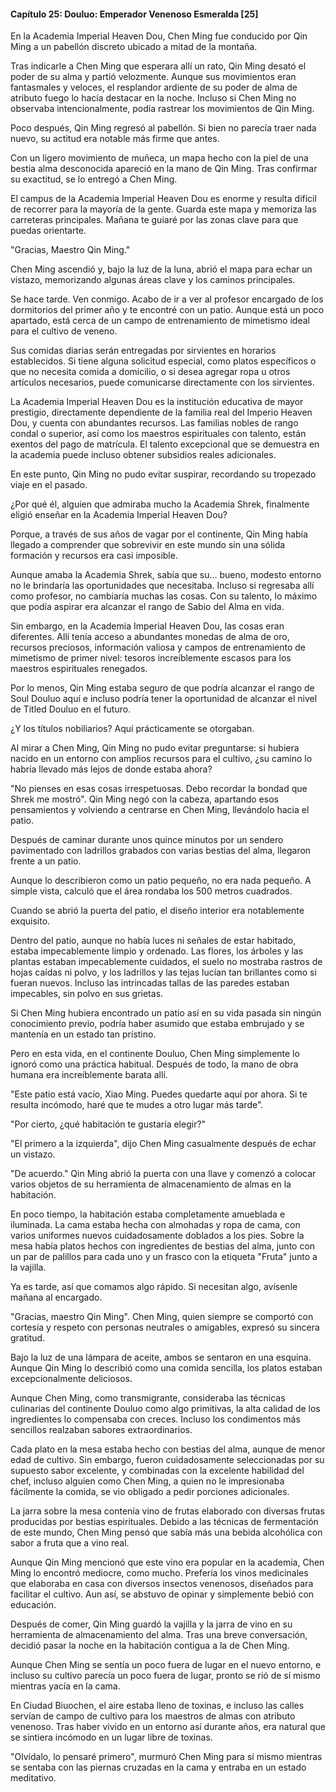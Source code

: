 
#### Capítulo 25: Douluo: Emperador Venenoso Esmeralda [25]


En la Academia Imperial Heaven Dou, Chen Ming fue conducido por Qin Ming a un pabellón discreto ubicado a mitad de la montaña.

Tras indicarle a Chen Ming que esperara allí un rato, Qin Ming desató el poder de su alma y partió velozmente. Aunque sus movimientos eran fantasmales y veloces, el resplandor ardiente de su poder de alma de atributo fuego lo hacía destacar en la noche. Incluso si Chen Ming no observaba intencionalmente, podía rastrear los movimientos de Qin Ming.

Poco después, Qin Ming regresó al pabellón. Si bien no parecía traer nada nuevo, su actitud era notable más firme que antes.

Con un ligero movimiento de muñeca, un mapa hecho con la piel de una bestia alma desconocida apareció en la mano de Qin Ming. Tras confirmar su exactitud, se lo entregó a Chen Ming.

El campus de la Academia Imperial Heaven Dou es enorme y resulta difícil de recorrer para la mayoría de la gente. Guarda este mapa y memoriza las carreteras principales. Mañana te guiaré por las zonas clave para que puedas orientarte.

"Gracias, Maestro Qin Ming."

Chen Ming ascendió y, bajo la luz de la luna, abrió el mapa para echar un vistazo, memorizando algunas áreas clave y los caminos principales.

Se hace tarde. Ven conmigo. Acabo de ir a ver al profesor encargado de los dormitorios del primer año y te encontré con un patio. Aunque está un poco apartado, está cerca de un campo de entrenamiento de mimetismo ideal para el cultivo de veneno.

Sus comidas diarias serán entregadas por sirvientes en horarios establecidos. Si tiene alguna solicitud especial, como platos específicos o que no necesita comida a domicilio, o si desea agregar ropa u otros artículos necesarios, puede comunicarse directamente con los sirvientes.

La Academia Imperial Heaven Dou es la institución educativa de mayor prestigio, directamente dependiente de la familia real del Imperio Heaven Dou, y cuenta con abundantes recursos. Las familias nobles de rango condal o superior, así como los maestros espirituales con talento, están exentos del pago de matrícula. El talento excepcional que se demuestra en la academia puede incluso obtener subsidios reales adicionales.

En este punto, Qin Ming no pudo evitar suspirar, recordando su tropezado viaje en el pasado.

¿Por qué él, alguien que admiraba mucho la Academia Shrek, finalmente eligió enseñar en la Academia Imperial Heaven Dou?

Porque, a través de sus años de vagar por el continente, Qin Ming había llegado a comprender que sobrevivir en este mundo sin una sólida formación y recursos era casi imposible.

Aunque amaba la Academia Shrek, sabía que su... bueno, modesto entorno no le brindaría las oportunidades que necesitaba. Incluso si regresaba allí como profesor, no cambiaría muchas las cosas. Con su talento, lo máximo que podía aspirar era alcanzar el rango de Sabio del Alma en vida.

Sin embargo, en la Academia Imperial Heaven Dou, las cosas eran diferentes. Allí tenía acceso a abundantes monedas de alma de oro, recursos preciosos, información valiosa y campos de entrenamiento de mimetismo de primer nivel: tesoros increíblemente escasos para los maestros espirituales renegados.

Por lo menos, Qin Ming estaba seguro de que podría alcanzar el rango de Soul Douluo aquí e incluso podría tener la oportunidad de alcanzar el nivel de Titled Douluo en el futuro.

¿Y los títulos nobiliarios? Aquí prácticamente se otorgaban.

Al mirar a Chen Ming, Qin Ming no pudo evitar preguntarse: si hubiera nacido en un entorno con amplios recursos para el cultivo, ¿su camino lo habría llevado más lejos de donde estaba ahora?

"No pienses en esas cosas irrespetuosas. Debo recordar la bondad que Shrek me mostró". Qin Ming negó con la cabeza, apartando esos pensamientos y volviendo a centrarse en Chen Ming, llevándolo hacia el patio.

Después de caminar durante unos quince minutos por un sendero pavimentado con ladrillos grabados con varias bestias del alma, llegaron frente a un patio.

Aunque lo describieron como un patio pequeño, no era nada pequeño. A simple vista, calculó que el área rondaba los 500 metros cuadrados.

Cuando se abrió la puerta del patio, el diseño interior era notablemente exquisito.

Dentro del patio, aunque no había luces ni señales de estar habitado, estaba impecablemente limpio y ordenado. Las flores, los árboles y las plantas estaban impecablemente cuidados, el suelo no mostraba rastros de hojas caídas ni polvo, y los ladrillos y las tejas lucían tan brillantes como si fueran nuevos. Incluso las intrincadas tallas de las paredes estaban impecables, sin polvo en sus grietas.

Si Chen Ming hubiera encontrado un patio así en su vida pasada sin ningún conocimiento previo, podría haber asumido que estaba embrujado y se mantenía en un estado tan prístino.

Pero en esta vida, en el continente Douluo, Chen Ming simplemente lo ignoró como una práctica habitual. Después de todo, la mano de obra humana era increíblemente barata allí.

"Este patio está vacío, Xiao Ming. Puedes quedarte aquí por ahora. Si te resulta incómodo, haré que te mudes a otro lugar más tarde".

"Por cierto, ¿qué habitación te gustaría elegir?"

"El primero a la izquierda", dijo Chen Ming casualmente después de echar un vistazo.

"De acuerdo." Qin Ming abrió la puerta con una llave y comenzó a colocar varios objetos de su herramienta de almacenamiento de almas en la habitación.

En poco tiempo, la habitación estaba completamente amueblada e iluminada. La cama estaba hecha con almohadas y ropa de cama, con varios uniformes nuevos cuidadosamente doblados a los pies. Sobre la mesa había platos hechos con ingredientes de bestias del alma, junto con un par de palillos para cada uno y un frasco con la etiqueta "Fruta" junto a la vajilla.

Ya es tarde, así que comamos algo rápido. Si necesitan algo, avísenle mañana al encargado.

"Gracias, maestro Qin Ming". Chen Ming, quien siempre se comportó con cortesía y respeto con personas neutrales o amigables, expresó su sincera gratitud.

Bajo la luz de una lámpara de aceite, ambos se sentaron en una esquina. Aunque Qin Ming lo describió como una comida sencilla, los platos estaban excepcionalmente deliciosos.

Aunque Chen Ming, como transmigrante, consideraba las técnicas culinarias del continente Douluo como algo primitivas, la alta calidad de los ingredientes lo compensaba con creces. Incluso los condimentos más sencillos realzaban sabores extraordinarios.

Cada plato en la mesa estaba hecho con bestias del alma, aunque de menor edad de cultivo. Sin embargo, fueron cuidadosamente seleccionadas por su supuesto sabor excelente, y combinadas con la excelente habilidad del chef, incluso alguien como Chen Ming, a quien no le impresionaba fácilmente la comida, se vio obligado a pedir porciones adicionales.

La jarra sobre la mesa contenía vino de frutas elaborado con diversas frutas producidas por bestias espirituales. Debido a las técnicas de fermentación de este mundo, Chen Ming pensó que sabía más una bebida alcohólica con sabor a fruta que a vino real.

Aunque Qin Ming mencionó que este vino era popular en la academia, Chen Ming lo encontró mediocre, como mucho. Prefería los vinos medicinales que elaboraba en casa con diversos insectos venenosos, diseñados para facilitar el cultivo. Aun así, se abstuvo de opinar y simplemente bebió con educación.

Después de comer, Qin Ming guardó la vajilla y la jarra de vino en su herramienta de almacenamiento del alma. Tras una breve conversación, decidió pasar la noche en la habitación contigua a la de Chen Ming.

Aunque Chen Ming se sentía un poco fuera de lugar en el nuevo entorno, e incluso su cultivo parecía un poco fuera de lugar, pronto se rió de sí mismo mientras yacía en la cama.

En Ciudad Biuochen, el aire estaba lleno de toxinas, e incluso las calles servían de campo de cultivo para los maestros de almas con atributo venenoso. Tras haber vivido en un entorno así durante años, era natural que se sintiera incómodo en un lugar libre de toxinas.

"Olvídalo, lo pensaré primero", murmuró Chen Ming para sí mismo mientras se sentaba con las piernas cruzadas en la cama y entraba en un estado meditativo.
